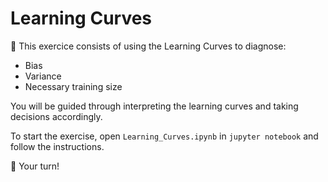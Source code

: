 # Learning Curves

🎯 This exercice consists of using the Learning Curves to diagnose:

- Bias
- Variance
- Necessary training size

You will be guided through interpreting the learning curves and taking decisions accordingly.

To start the exercise, open `Learning_Curves.ipynb` in `jupyter notebook` and follow the instructions.

🚀 Your turn!
